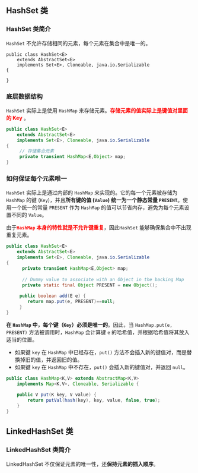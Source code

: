 ## HashSet 类

### HashSet 类简介

`HashSet` 不允许存储相同的元素，每个元素在集合中是唯一的。

```
public class HashSet<E>
    extends AbstractSet<E>
    implements Set<E>, Cloneable, java.io.Serializable
{

}
```





### 底层数据结构

`HashSet` 实际上是使用 `HashMap` 来存储元素。<font color="red">**存储元素的值实际上是键值对里面的 Key** </font>。

```java
public class HashSet<E>
    extends AbstractSet<E>
    implements Set<E>, Cloneable, java.io.Serializable
{	
     // 存储集合元素
	 private transient HashMap<E,Object> map;
}
```





### 如何保证每个元素唯一

`HashSet` 实际上是通过内部的 `HashMap` 来实现的。它的每一个元素被存储为 `HashMap` 的键 (`Key`)，并且**所有键的值 (`Value`) 统一为一个静态常量 `PRESENT`**。使用一个统一的常量 `PRESENT` 作为 `HashMap` 的值可以节省内存，避免为每个元素设置不同的 `Value`。

由于<font color="red">**`HashMap` 本身的特性就是不允许键重复**</font>，因此`HashSet` 能够确保集合中不出现重复元素。

```java
public class HashSet<E>
    extends AbstractSet<E>
    implements Set<E>, Cloneable, java.io.Serializable
{
	  private transient HashMap<E,Object> map;
	 
	  // Dummy value to associate with an Object in the backing Map
	  private static final Object PRESENT = new Object();
    
     public boolean add(E e) {
        return map.put(e, PRESENT)==null;
     }
}
```



**在 `HashMap` 中，每个键（`Key`）必须是唯一的**。因此，当 `HashMap.put(e, PRESENT)` 方法被调用时，`HashMap` 会计算键 `e` 的哈希值，并根据哈希值将其放入适当的位置。

- 如果键 `key` 在 `HashMap` 中已经存在，`put()` 方法不会插入新的键值对，而是替换掉旧的值，并返回旧的值。
- 如果键 `key` 在 `HashMap` 中不存在，`put()` 会插入新的键值对，并返回 `null`。

```java
public class HashMap<K,V> extends AbstractMap<K,V>
    implements Map<K,V>, Cloneable, Serializable {
    
    public V put(K key, V value) {
        return putVal(hash(key), key, value, false, true);
    }
}
```





## LinkedHashSet 类

### LinkedHashSet 类简介

LinkedHashSet 不仅保证元素的唯一性，还**保持元素的插入顺序**。